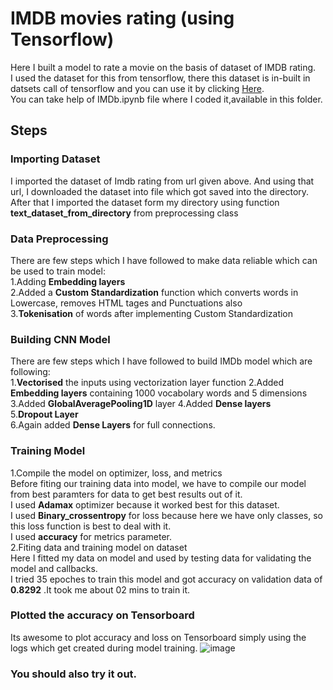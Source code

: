 # IMDB movies rating (using Tensorflow)

Here I built a model to rate a movie on the basis of dataset of IMDB rating.<br>
I used the dataset for this from tensorflow, there this dataset is in-built in datsets call of tensorflow and you can use it by clicking [Here](https://ai.stanford.edu/~amaas/data/sentiment/aclImdb_v1.tar.gz).<br>
You can take help of IMDb.ipynb file where I coded it,available in this folder.<br>

## Steps
### Importing Dataset
I imported the dataset of Imdb rating from url given above. And using that url, I downloaded the dataset into file which got saved into the directory. After that I imported the dataset form my directory using function **text_dataset_from_directory** from preprocessing class <br>

### Data Preprocessing
There are few steps which I have followed to make data reliable which can be used to train model:<br>
1.Adding **Embedding layers**<br>
2.Added a **Custom Standardization** function which converts words in Lowercase, removes HTML tages and Punctuations also<br>
3.**Tokenisation** of words after implementing Custom Standardization<br>

### Building CNN Model
There are few steps which I have followed to build IMDb model which are following:<br>
1.**Vectorised** the inputs using vectorization layer function
2.Added **Embedding layers** containing 1000 vocabolary words and 5 dimensions<br>
3.Added **GlobalAveragePooling1D** layer
4.Added **Dense layers**<br>
5.**Dropout Layer**<br>
6.Again added **Dense Layers** for full connections.

### Training Model
1.Compile the model on optimizer, loss, and metrics<br>
Before fiting our training data into model, we have to compile our model from best paramters for data to get best results out of it.<br>
  I used **Adamax** optimizer because it worked best for this dataset.<br>
  I used **Binary_crossentropy** for loss because here we have only classes, so this loss function is best to deal with it.<br>
  I used **accuracy** for metrics parameter.<br>
2.Fiting data and training model on dataset<br>
  Here I fitted my data on model and used by testing data for validating the model and callbacks.<br>
  I tried 35 epoches to train this model and got accuracy on validation data of **0.8292** .It took me about 02 mins to train it.<br>
  
### Plotted the accuracy on Tensorboard
Its awesome to plot accuracy and loss on Tensorboard simply using the logs which get created during model training.
![image](https://user-images.githubusercontent.com/54981696/118462001-d9bd6480-b71b-11eb-947b-387de9246a28.png)


### You should also try it out. 

